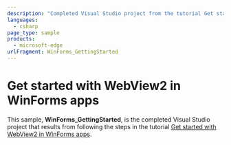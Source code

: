 ```yaml
---
description: "Completed Visual Studio project from the tutorial Get started with WebView2 in WinForms apps."
languages: 
  - csharp
page_type: sample
products: 
  - microsoft-edge
urlFragment: WinForms_GettingStarted
---
```

# Get started with WebView2 in WinForms apps

<!-- only enough info to differentiate this sample vs the others; what is different about this sample compared to the sibling samples? -->
This sample, **WinForms_GettingStarted**, is the completed Visual Studio project that results from following the steps in the tutorial [Get started with WebView2 in WinForms apps](https://docs.microsoft.com/microsoft-edge/webview2/get-started/winforms).
